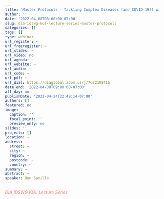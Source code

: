 ```yaml
---
title: 'Master Protocols - Tackling Complex Diseases (and COVID-19!) with Bayesian Adaptive Platform Trials'
author: ''
date: '2022-04-08T08:00:00-07:00'
slug: dia-idswg-kol-lecture-series-master-protocols
categories: []
tags: []
type: webinar
url_register: ~
url_freeregister: ~
url_slides: ~
url_video: no
url_agenda: ~
url_website: ~
url_audio: ~
url_code: ~
url_pdf: ~
url_dial: https://diaglobal.zoom.us/j/7622108416
date_end: '2022-04-08T09:00:00-07:00'
all_day: no
publishDate: '2022-04-24T22:48:14-07:00'
authors: []
featured: no
image:
  caption: ''
  focal_point: ''
  preview_only: no
slides: ''
projects: []
location: ~
address:
  street: ~
  city: ~
  region: ~
  postcode: ~
  country: ~
summary: ~
abstract: ~
speaker: Ben Saville
---
```

<span style="color: salmon;">*DIA IDSWG KOL Lecture Series*</span>
<!--more-->
